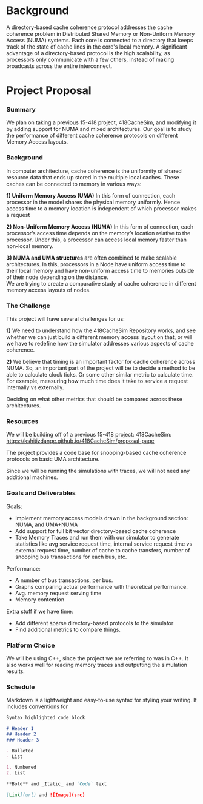 
# Background
A directory-based cache coherence protocol addresses the cache coherence problem in Distributed Shared Memory or Non-Uniform Memory Access (NUMA) systems. Each core is connected to a directory that keeps track of the state of cache lines in the core's local memory. A significant advantage of a directory-based protocol is the high scalability, as processors only communicate with a few others, instead of making broadcasts across the entire interconnect.


# Project Proposal

### Summary
We plan on taking a previous 15-418 project, 418CacheSim, and modifying it by adding support for NUMA and mixed architectures. Our goal is to study the performance of different cache coherence protocols on different Memory Access layouts.  


### Background
In computer architecture, cache coherence is the uniformity of shared resource data that ends up stored in the multiple local caches. These caches can be connected to memory in various ways:

**1) Uniform Memory Access (UMA)**
In this form of connection, each processor in the model shares the physical memory uniformly. Hence access time to a memory location is independent of which processor makes a request

**2) Non-Uniform Memory Access (NUMA)**
In this form of connection, each processor’s access time depends on the memory’s location relative to the processor. Under this, a processor can access local memory faster than non-local memory. 

**3) NUMA and UMA structures** are often combined to make scalable architectures. In this, processors in a Node have uniform access time to their local memory and have non-uniform access time to memories outside of their node depending on the distance.  
We are trying to create a comparative study of cache coherence in different memory access layouts of nodes.  


### The Challenge
This project will have several challenges for us: 

**1)** We need to understand how the 418CacheSim Repository works, and see whether we can just build a different memory access layout on that, or will we have to redefine how the simulator addresses various aspects of cache coherence. 

**2)** We believe that timing is an important factor for cache coherence across NUMA. So, an important part of the project will be to decide a method to be able to calculate clock ticks. Or some other similar metric to calculate time. For example, measuring how much time does it take to service a request internally vs externally. 

Deciding on what other metrics that should be compared across these architectures. 


### Resources
We will be building off of a previous 15-418 project:
418CacheSim: https://kshitizdange.github.io/418CacheSim/proposal-page

The project provides a code base for snooping-based cache coherence protocols on basic UMA architecture. 

Since we will be running the simulations with traces, we will not need any additional machines.


### Goals and Deliverables
Goals: 
- Implement memory access models drawn in the background section: NUMA, and UMA+NUMA
- Add support for  full bit vector directory-based cache coherence
- Take Memory Traces and run them with our simulator to generate statistics like avg service request time, internal service request time vs external request time, number of cache to cache transfers, number of snooping bus transactions for each bus, etc. 

Performance:
- A number of bus transactions, per bus. 
- Graphs comparing actual performance with theoretical performance.
- Avg. memory request serving time
- Memory contention 

Extra stuff if we have time: 
- Add different sparse directory-based protocols to the simulator
- Find additional metrics to compare things. 

### Platform Choice
We will be using C++, since the project we are referring to was in C++. It also works well for reading memory traces and outputting the simulation results. 

### Schedule

Markdown is a lightweight and easy-to-use syntax for styling your writing. It includes conventions for

```markdown
Syntax highlighted code block

# Header 1
## Header 2
### Header 3

- Bulleted
- List

1. Numbered
2. List

**Bold** and _Italic_ and `Code` text

[Link](url) and ![Image](src)
```

